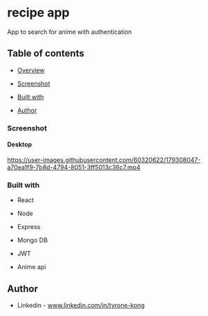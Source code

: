 # recipe app


App to search for anime with authentication



## Table of contents

- [Overview](#overview)

- [Screenshot](#screenshot)

- [Built with](#built-with)
 
- [Author](#author)




### Screenshot





#### Desktop



https://user-images.githubusercontent.com/60320622/179308047-a70ea1f9-7b8d-4794-8051-3ff5013c36c7.mp4



### Built with

- React
- Node
- Express



- Mongo DB
- JWT
- Anime api




## Author

- Linkedin - www.linkedin.com/in/tyrone-kong


